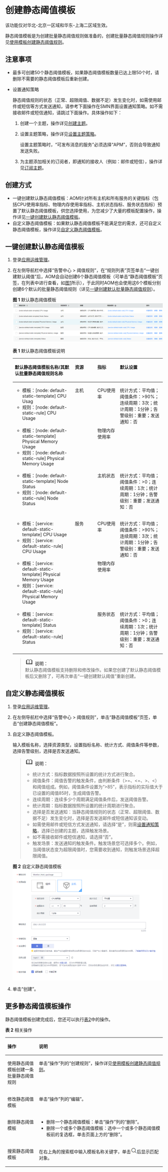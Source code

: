 # 创建静态阈值模板<a name="ZH-CN_TOPIC_0127230489"></a>

该功能仅对华北-北京一区域和华东-上海二区域生效。

静态阈值模板是为创建批量静态阈值规则做准备的，创建批量静态阈值规则操作详见[使用模板创建静态阈值规则](创建静态阈值规则.md#section215851225919)。

## 注意事项<a name="section131233532712"></a>

-   最多可创建50个静态阈值模板，如果静态阈值模板数量已达上限50个时，请删除不需要的静态阈值模板后重新创建。
-   <a name="li7359182111811"></a>设置通知策略

    静态阈值规则的状态（正常、超限阈值、数据不足）发生变化时，如需使用邮件或短信等方式发送通知，请参考下面操作在SMN界面设置通知策略。如不需接收邮件或短信通知，请跳过下面操作。具体操作如下：

    1.  创建一个主题，操作详见[创建主题](https://support.huaweicloud.com/usermanual-smn/zh-cn_topic_0043961401.html)。
    2.  设置主题策略，操作详见[设置主题策略](https://support.huaweicloud.com/usermanual-smn/zh-cn_topic_0043394891.html)。

        设置主题策略时，“可发布消息的服务”必须选择“APM”，否则会导致通知发送失败。

    3.  为主题添加相关的订阅者，即通知的接收人（例如：邮件或短信），操作详见[订阅主题](https://support.huaweicloud.com/usermanual-smn/zh-cn_topic_0043961402.html)。


## 创建方式<a name="section1155683312910"></a>

-   一键创建默认静态阈值模板：AOM针对所有主机和所有服务的关键指标（包括CPU使用率指标、物理内存使用率指标、主机状态指标、服务状态指标）预置了默认静态阈值模板，供您选择使用，为您减少了大量的模板配置操作，操作详见[一键创建默认静态阈值模板](#section184435517495)。
-   自定义静态阈值模板：如果默认静态阈值模板不能满足您的需求，还可自定义静态阈值模板，操作详见[自定义静态阈值模板](#section938319277517)。

## 一键创建默认静态阈值模板<a name="section184435517495"></a>

1.  登录[应用运维管理](https://console.huaweicloud.com/aom/#/aom/ams/summary)。
2.  在左侧导航栏中选择“告警中心 \> 阈值规则”，在“规则列表”页签单击“一键创建默认阈值”后，AOM会自动创建6个静态阈值模板（可单击“静态阈值模板”页签，在列表中进行查看，如[图1](#fig17875131012545)所示），于此同时AOM也会使用这6个模板分别创建6个默认的批量静态阈值规则（详见[一键创建默认批量静态阈值规则](创建静态阈值规则.md#section18998593164)）。

    **图 1**  默认静态阈值模板<a name="fig17875131012545"></a>  
    ![](figures/默认静态阈值模板.png "默认静态阈值模板")

    **表 1**  默认静态阈值模板说明

    <a name="table1815074594315"></a>
    <table><thead align="left"><tr id="row115013459435"><th class="cellrowborder" valign="top" width="40%" id="mcps1.2.5.1.1"><p id="p334903161013"><a name="p334903161013"></a><a name="p334903161013"></a>默认静态阈值模板名称/其默认批量静态阈值规则名称</p>
    </th>
    <th class="cellrowborder" valign="top" width="15%" id="mcps1.2.5.1.2"><p id="p1515054516434"><a name="p1515054516434"></a><a name="p1515054516434"></a>资源</p>
    </th>
    <th class="cellrowborder" valign="top" width="15%" id="mcps1.2.5.1.3"><p id="p19150245184318"><a name="p19150245184318"></a><a name="p19150245184318"></a>指标</p>
    </th>
    <th class="cellrowborder" valign="top" width="30%" id="mcps1.2.5.1.4"><p id="p14150174514315"><a name="p14150174514315"></a><a name="p14150174514315"></a>默认设置</p>
    </th>
    </tr>
    </thead>
    <tbody><tr id="row8442434122011"><td class="cellrowborder" valign="top" width="40%" headers="mcps1.2.5.1.1 "><a name="ul38196241204"></a><a name="ul38196241204"></a><ul id="ul38196241204"><li>模板：[node: default-static-template] CPU Usag</li><li>规则：[node: default-static-rule] CPU Usage</li></ul>
    </td>
    <td class="cellrowborder" rowspan="3" valign="top" width="15%" headers="mcps1.2.5.1.2 "><p id="p1765013347443"><a name="p1765013347443"></a><a name="p1765013347443"></a>主机</p>
    </td>
    <td class="cellrowborder" valign="top" width="15%" headers="mcps1.2.5.1.3 "><p id="p12150164515439"><a name="p12150164515439"></a><a name="p12150164515439"></a>CPU使用率</p>
    </td>
    <td class="cellrowborder" rowspan="2" valign="top" width="30%" headers="mcps1.2.5.1.4 "><p id="p1287132082620"><a name="p1287132082620"></a><a name="p1287132082620"></a>统计方式：平均值；阈值条件：&gt;90%；连续周期：3次；统计周期：1分钟；告警级别：重要；发送通知：否</p>
    </td>
    </tr>
    <tr id="row2150174544316"><td class="cellrowborder" valign="top" headers="mcps1.2.5.1.1 "><a name="ul34121161219"></a><a name="ul34121161219"></a><ul id="ul34121161219"><li>模板：[node: default-static-template] Physical Memory Usage</li><li>规则：[node: default-static-rule] Physical Memory Usage</li></ul>
    </td>
    <td class="cellrowborder" valign="top" headers="mcps1.2.5.1.2 "><p id="p1972356122110"><a name="p1972356122110"></a><a name="p1972356122110"></a>物理内存使用率</p>
    </td>
    </tr>
    <tr id="row1606202782512"><td class="cellrowborder" valign="top" headers="mcps1.2.5.1.1 "><a name="ul10892207119"></a><a name="ul10892207119"></a><ul id="ul10892207119"><li>模板：[node: default-static-template] Node Status</li><li>规则：[node: default-static-rule] Node Status</li></ul>
    </td>
    <td class="cellrowborder" valign="top" headers="mcps1.2.5.1.2 "><p id="p581413262520"><a name="p581413262520"></a><a name="p581413262520"></a>主机状态</p>
    </td>
    <td class="cellrowborder" valign="top" headers="mcps1.2.5.1.3 "><p id="p4664148122516"><a name="p4664148122516"></a><a name="p4664148122516"></a>统计方式：平均值；阈值条件：&gt;0；连续周期：1次；统计周期：1分钟；告警级别：重要；发送通知：否</p>
    </td>
    </tr>
    <tr id="row17359595176"><td class="cellrowborder" valign="top" width="40%" headers="mcps1.2.5.1.1 "><a name="ul39738222012"></a><a name="ul39738222012"></a><ul id="ul39738222012"><li>模板：[service: default-static-template] CPU Usage</li><li>规则：[service: default-static-rule] CPU Usage</li></ul>
    </td>
    <td class="cellrowborder" rowspan="3" valign="top" width="15%" headers="mcps1.2.5.1.2 "><p id="p4922154512206"><a name="p4922154512206"></a><a name="p4922154512206"></a>服务</p>
    </td>
    <td class="cellrowborder" valign="top" width="15%" headers="mcps1.2.5.1.3 "><p id="p129221945202015"><a name="p129221945202015"></a><a name="p129221945202015"></a>CPU使用率</p>
    </td>
    <td class="cellrowborder" rowspan="2" valign="top" width="30%" headers="mcps1.2.5.1.4 "><p id="p1545815216271"><a name="p1545815216271"></a><a name="p1545815216271"></a>统计方式：平均值；阈值条件：&gt;90%；连续周期：3次；统计周期：1分钟；告警级别：重要；发送通知：否</p>
    </td>
    </tr>
    <tr id="row106599521810"><td class="cellrowborder" valign="top" headers="mcps1.2.5.1.1 "><a name="ul12261162614120"></a><a name="ul12261162614120"></a><ul id="ul12261162614120"><li>模板：[service: default-static-template] Physical Memory Usage</li><li>规则：[service: default-static-rule] Physical Memory Usage</li></ul>
    </td>
    <td class="cellrowborder" valign="top" headers="mcps1.2.5.1.2 "><p id="p2922140152010"><a name="p2922140152010"></a><a name="p2922140152010"></a>物理内存使用率</p>
    </td>
    </tr>
    <tr id="row57917381811"><td class="cellrowborder" valign="top" headers="mcps1.2.5.1.1 "><a name="ul746222911116"></a><a name="ul746222911116"></a><ul id="ul746222911116"><li>模板：[service: default-static-template] Status</li><li>规则：[service: default-static-rule] Status</li></ul>
    </td>
    <td class="cellrowborder" valign="top" headers="mcps1.2.5.1.2 "><p id="p20570154124718"><a name="p20570154124718"></a><a name="p20570154124718"></a>服务状态</p>
    </td>
    <td class="cellrowborder" valign="top" headers="mcps1.2.5.1.3 "><p id="p121931310144720"><a name="p121931310144720"></a><a name="p121931310144720"></a>统计方式：平均值；阈值条件：&gt;0；连续周期：1次；统计周期：1分钟；告警级别：重要；发送通知：否</p>
    </td>
    </tr>
    </tbody>
    </table>

    >![](public_sys-resources/icon-note.gif) **说明：**   
    >默认静态阈值模板支持删除和修改操作。如果您创建了默认静态阈值模板后又删除了，可再次单击“一键创建默认阈值”重新创建。  


## 自定义静态阈值模板<a name="section938319277517"></a>

1.  登录[应用运维管理](https://console.huaweicloud.com/aom/#/aom/ams/summary)。
2.  在左侧导航栏中选择“告警中心 \> 阈值规则”，单击“静态阈值模板”页签，单击“创建静态阈值模板”。
3.  自定义静态阈值模板。

    输入模板名称，选择资源类型，设置指标名称、统计方式、阈值条件等参数，选择告警级别，选择是否发送通知。

    >![](public_sys-resources/icon-note.gif) **说明：**   
    >-   统计方式：指标数据按照所设置的统计方式进行聚合。  
    >-   阈值条件：阈值告警的触发条件，由判断条件（\>=、<=、\>、<）和阈值组成。例如，阈值条件设置为“\>85”，表示指标的实际值大于已设置的阈值85时，生成阈值告警。  
    >-   连续周期：连续多少个周期满足阈值条件后，发送阈值告警。  
    >-   统计周期：指标数据按照所设置的统计周期进行聚合。  
    >-   选择是否发送通知：当静态阈值规则的状态（正常、超限阈值、数据不足）发生变化时，选择是否发送邮件或短信通知该变动。  
    >    -   如需使用邮件或短信方式发送通知，请选择“是”，则需[设置通知策略](#li7359182111811)，选择已创建的主题，选择触发场景。  
    >    -   如不需接收邮件或短信通知，请选择“否”。  
    >-   触发场景：发送通知的触发条件。触发场景您可选择多个。例如，当阈值状态变为超限阈值时，您需要收到通知，则触发场景选择超限阈值。  

    **图 2**  自定义静态阈值模板<a name="fig1233085211397"></a>  
    ![](figures/自定义静态阈值模板.png "自定义静态阈值模板")

4.  单击“创建”。

## 更多静态阈值模板操作<a name="section139631719145920"></a>

静态阈值模板创建完成后，您还可以执行[表2](#table15831736105910)中的操作。

**表 2**  相关操作

<a name="table15831736105910"></a>
<table><thead align="left"><tr id="row14583153620596"><th class="cellrowborder" valign="top" width="20%" id="mcps1.2.3.1.1"><p id="p10583203610596"><a name="p10583203610596"></a><a name="p10583203610596"></a>操作</p>
</th>
<th class="cellrowborder" valign="top" width="80%" id="mcps1.2.3.1.2"><p id="p35838364598"><a name="p35838364598"></a><a name="p35838364598"></a>说明</p>
</th>
</tr>
</thead>
<tbody><tr id="row37401435356"><td class="cellrowborder" valign="top" width="20%" headers="mcps1.2.3.1.1 "><p id="p53881557404"><a name="p53881557404"></a><a name="p53881557404"></a>使用静态阈值模板创建一条批量静态阈值规则</p>
</td>
<td class="cellrowborder" valign="top" width="80%" headers="mcps1.2.3.1.2 "><p id="p1739253013186"><a name="p1739253013186"></a><a name="p1739253013186"></a>单击“操作”列的“创建规则”，操作详见<a href="创建静态阈值规则.md#section215851225919">使用模板创建静态阈值规则</a>。</p>
</td>
</tr>
<tr id="row155831436125915"><td class="cellrowborder" valign="top" width="20%" headers="mcps1.2.3.1.1 "><p id="p3583036195916"><a name="p3583036195916"></a><a name="p3583036195916"></a>修改静态阈值模板</p>
</td>
<td class="cellrowborder" valign="top" width="80%" headers="mcps1.2.3.1.2 "><p id="p258317365591"><a name="p258317365591"></a><a name="p258317365591"></a>单击“操作”列的“编辑”。</p>
</td>
</tr>
<tr id="row1058316369591"><td class="cellrowborder" valign="top" width="20%" headers="mcps1.2.3.1.1 "><p id="p205831436115916"><a name="p205831436115916"></a><a name="p205831436115916"></a>删除静态阈值模板</p>
</td>
<td class="cellrowborder" valign="top" width="80%" headers="mcps1.2.3.1.2 "><a name="ul98211552932"></a><a name="ul98211552932"></a><ul id="ul98211552932"><li>删除一个静态阈值模板：单击“操作”列的“删除”。</li><li>删除一个或多个静态阈值模板：选中一个或多个静态阈值模板前的复选框，单击页面上方的“删除”。</li></ul>
</td>
</tr>
<tr id="row185831236125917"><td class="cellrowborder" valign="top" width="20%" headers="mcps1.2.3.1.1 "><p id="p1358333615919"><a name="p1358333615919"></a><a name="p1358333615919"></a>搜索静态阈值模板</p>
</td>
<td class="cellrowborder" valign="top" width="80%" headers="mcps1.2.3.1.2 "><p id="p2583113611591"><a name="p2583113611591"></a><a name="p2583113611591"></a>在右上角的搜索框中输入模板名称关键字，单击<a name="image14451064212"></a><a name="image14451064212"></a><span><img id="image14451064212" src="figures/icon-search.png"></span>后显示匹配对象。</p>
</td>
</tr>
</tbody>
</table>

